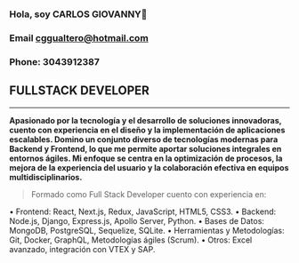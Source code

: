 ### Hola, soy CARLOS GIOVANNY👋

### Email cggualtero@hotmail.com


### Phone: 3043912387

## FULLSTACK DEVELOPER


---
**Apasionado por la tecnología y el desarrollo de soluciones innovadoras, cuento con experiencia en el diseño y la implementación de aplicaciones escalables. Domino un conjunto diverso de tecnologías modernas para Backend y Frontend, lo que me permite aportar soluciones integrales en entornos ágiles. Mi enfoque se centra en la optimización de procesos, la mejora de la experiencia del usuario y la colaboración efectiva en equipos multidisciplinarios.**

> Formado como Full Stack Developer cuento con experiencia en:

•	Frontend: React, Next.js, Redux, JavaScript, HTML5, CSS3.
•	Backend: Node.js, Django, Express.js, Apollo Server, Python.
•	Bases de Datos: MongoDB, PostgreSQL, Sequelize, SQLite.
•	Herramientas y Metodologías: Git, Docker, GraphQL, Metodologías ágiles (Scrum).
•	Otros: Excel avanzado, integración con VTEX y SAP.

